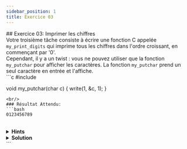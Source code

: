 ```yaml
---
sidebar_position: 1
title: Exercice 03
---
```


<link href="https://fonts.cdnfonts.com/css/poppins" rel="stylesheet"/>
<div style={{ fontFamily: 'Poppins, sans-serif' }}>
## <span style={{ color: 'var(--md-secondary-title-color)' }}>Exercice 03: Imprimer les chiffres</span>
<div>
    Votre troisième tâche consiste à écrire une fonction C appelée <code>my_print_digits</code> qui imprime tous les chiffres dans l'ordre croissant, en commençant par '0'.
    <br/>Cependant, il y a un twist : vous ne pouvez utiliser que la fonction <code>my_putchar</code> pour afficher les caractères. La fonction <code>my_putchar</code> prend un seul caractère en entrée et l'affiche.<br/>
```c
#include <unistd.h>

void my_putchar(char c)
{
    write(1, &c, 1);
}
```
<br/>
### Résultat Attendu:
```bash
0123456789
```
<br/>
</div>
<details>
    <summary><strong>Hints</strong></summary>
    <div>
        Avant de plonger dans la solution, voici quelques indices pour vous aider à aborder le problème :
        <ul>
            <li>Explorez comment les caractères sont représentés en C.</li>
            <li>Renseignez-vous sur les valeurs ASCII et comment elles se rapportent aux caractères.</li>
            <li>Pensez à comment vous pouvez parcourir les caractères dans une séquence.</li>
            <li>Considérez comment vous pouvez afficher les caractères en utilisant la fonction <code>my_putchar</code> fournie.</li>
        </ul>
        Ces indices devraient vous donner un bon point de départ pour travailler sur l'exercice. Bonne chance !
    </div>
</details>
<details>
    <summary><strong>Solution</strong></summary>
```c
#include <unistd.h>

void my_putchar(char c)
{
    write(1, &c, 1);
}

/*
Cette fonction, my_print_digits, imprime tous les chiffres
dans l'ordre croissant, en commençant par '0'.
Elle utilise la fonction my_putchar pour afficher les caractères.
*/
int my_print_digits(void) {
    // Initialiser la variable caractère c avec '0'
    char c = '0';

    // Boucler à travers les chiffres de '0' à '9'
    while (c <= '9') {
        // Afficher le chiffre actuel en utilisant la fonction my_putchar
        my_putchar(c);
        // Incrémenter le caractère pour passer au suivant
        c++;
    }

    // Retourner 0 pour indiquer une exécution réussie
    return 0;
}
```

En langage C, les caractères sont représentés en utilisant les valeurs ASCII (American Standard Code for Information Interchange). Chaque caractère se voit attribuer une valeur entière unique.

Dans cette solution :

    - La variable c est initialisée avec la valeur '0'.
    - En C, les caractères sont représentés en utilisant des guillemets simples, comme '0', qui représentent en réalité la valeur ASCII de '0', qui est 48.
    - En ASCII, les chiffres '0' à '9' sont représentés par des valeurs entières consécutives allant de 48 à 57.
    - Donc, en initialisant c avec '0', nous commençons avec la valeur ASCII de '0', qui est 48.
    - Ensuite, nous parcourons les chiffres en utilisant une boucle while jusqu'à ce que c atteigne la valeur ASCII de '9', qui est 57.
    - Dans la boucle, nous appelons la fonction my_putchar(c) pour afficher le caractère représenté par la valeur ASCII actuelle de c.

Par conséquent, en commençant par '0' et en incrémentant c jusqu'à '9', nous nous assurons que tous les chiffres sont imprimés dans l'ordre croissant.

Cette solution tire parti des valeurs ASCII des caractères pour accomplir la tâche d'impression des chiffres.

Une autre solution serait :

```c
#include <unistd.h>

void my_putchar(char c)
{
    write(1, &c, 1);
}

/*
* Cette fonction, my_print_digits_int, imprime tous les chiffres
* dans l'ordre croissant, en commençant par '0',
* en utilisant directement les valeurs entières.
*/
int my_print_digits_int(void) {
    // Initialiser la variable entière i avec la valeur ASCII de '0'
    int i = 48; // Valeur ASCII de '0'

    // Boucler à travers les chiffres en utilisant les valeurs entières
    while (i <= 57) { // Valeur ASCII de '9'
        // Convertir la valeur entière en caractère et afficher
        my_putchar((char)i);
        // Incrémenter l'entier pour passer au suivant
        i++;
    }

    // Retourner 0 pour indiquer une exécution réussie
        return 0;
}
```
Explication :

Dans cette solution, nous utilisons directement les valeurs entières pour représenter les valeurs ASCII des caractères.
Nous initialisons une variable entière i avec la valeur ASCII de '0', qui est 48.
Nous parcourons les chiffres en utilisant une boucle while jusqu'à ce que i atteigne la valeur ASCII de '9', qui est 57.
À l'intérieur de la boucle, nous convertissons la valeur entière i en caractère en utilisant un transtypage (char)i, puis nous l'affichons en utilisant my_putchar.
Bien que cette solution obtienne le même résultat que la précédente, elle introduit le concept de "valeurs fantômes".
Les valeurs fantômes sont des valeurs entières qui représentent techniquement des caractères en dehors de l'ensemble de caractères ASCII visible. Par exemple, la valeur entière 127 pourrait représenter le caractère ASCII DEL, qui ne fait pas partie de l'ensemble des chiffres. Cependant, elle serait toujours traitée par la boucle, ce qui pourrait entraîner un comportement inattendu.
L'utilisation directe des valeurs entières obscurcit l'intention du code et peut le rendre plus difficile à comprendre et à maintenir.
Par conséquent, il est généralement recommandé d'utiliser des littéraux de caractères directement, comme montré dans la solution initiale, pour assurer la clarté et éviter les problèmes potentiels avec les valeurs fantômes.
<div>
    *Et voilà, vous avez complété votre troisième exercice en programmation C !*
</div>
</details>
</div>
```
